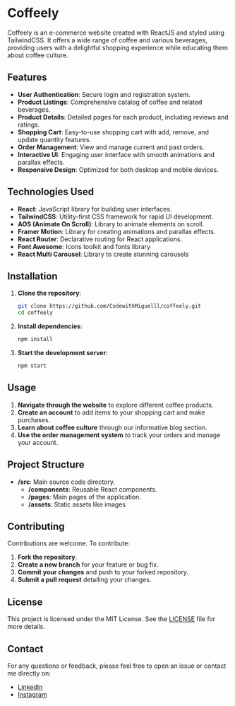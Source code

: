 # Coffeely

Coffeely is an e-commerce website created with ReactJS and styled using TailwindCSS. It offers a wide range of coffee and various beverages, providing users with a delightful shopping experience while educating them about coffee culture.

## Features

- **User Authentication**: Secure login and registration system.
- **Product Listings**: Comprehensive catalog of coffee and related beverages.
- **Product Details**: Detailed pages for each product, including reviews and ratings.
- **Shopping Cart**: Easy-to-use shopping cart with add, remove, and update quantity features.
- **Order Management**: View and manage current and past orders.
- **Interactive UI**: Engaging user interface with smooth animations and parallax effects.
- **Responsive Design**: Optimized for both desktop and mobile devices.

## Technologies Used

- **React**: JavaScript library for building user interfaces.
- **TailwindCSS**: Utility-first CSS framework for rapid UI development.
- **AOS (Animate On Scroll)**: Library to animate elements on scroll.
- **Framer Motion**: Library for creating animations and parallax effects.
- **React Router**: Declarative routing for React applications.
- **Font Awesome**: Icons toolkit and fonts library
- **React Multi Carousel**: Library to create stunning carousels

## Installation

1. **Clone the repository**:
   ```sh
   git clone https://github.com/CodewithMiguelll/coffeely.git
   cd coffeely
   ```

2. **Install dependencies**:
   ```sh
   npm install
   ```

3. **Start the development server**:
   ```sh
   npm start
   ```

## Usage

1. **Navigate through the website** to explore different coffee products.
2. **Create an account** to add items to your shopping cart and make purchases.
3. **Learn about coffee culture** through our informative blog section.
4. **Use the order management system** to track your orders and manage your account.

## Project Structure

- **/src**: Main source code directory.
  - **/components**: Reusable React components.
  - **/pages**: Main pages of the application.
  - **/assets**: Static assets like images

## Contributing

Contributions are welcome. To contribute:

1. **Fork the repository**.
2. **Create a new branch** for your feature or bug fix.
3. **Commit your changes** and push to your forked repository.
4. **Submit a pull request** detailing your changes.

## License

This project is licensed under the MIT License. See the [LICENSE](LICENSE) file for more details.

## Contact

For any questions or feedback, please feel free to open an issue or contact me directly on:
- [LinkedIn](www.linkedin.com/in/chikaima-uwakwe)
- [Instagram](instagram.com/developedby.miguel)


